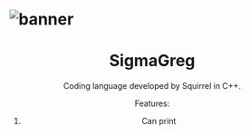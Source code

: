 # ![banner](https://github.com/user-attachments/assets/053fbf7b-00c3-4448-b859-e8682cbff968)
<h1 align="center">
SigmaGreg
</h1>
<p align="center">
Coding language developed by Squirrel in C++.
</p>
<p align="center">
Features:
  <ol align="center">
<li>Can print</li>
  </ol>
</p>
